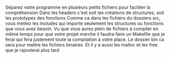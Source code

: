 Séparez votre programme en plusieurs petits fichiers pour faciliter la compréhension
Dans les headers c'est soit les créations de structures, soit les prototypes des fonctions
Comme ca dans les fichiers du dossiers src, vous mettez les includes qui importe seulement les
structures ou fonctions que vous avez besoin.
Vu que vous aurez plein de fichiers à compiler en même temps pour que votre projet marche
il faudra faire un Makefile que je ferai qui fera justement toute la compilation à votre place. 
Le dossier bin ca sera pour mettre les fichiers binaires. 
Et il y a aussi les malloc et les free que je rajouterai plus tard